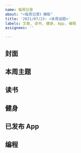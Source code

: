```yaml
---
name: 每周记录
about: "<每周记录》模板"
title: '2021/07/23: <本周话题>'
labels: 文章, 读书, 健身, App, 编程
assignees: ''

---
```


## 封面

## 本周主题

## 读书

## 健身

## 已发布 App

## 编程
